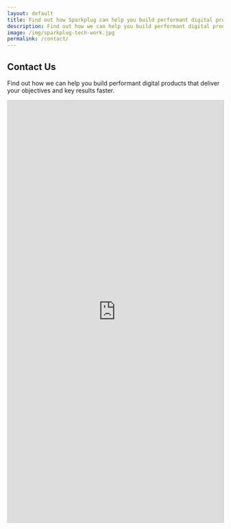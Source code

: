 ```yaml
---
layout: default
title: Find out how Sparkplug can help you build performant digital products.
description: Find out how we can help you build performant digital products that deliver your objectives and key results faster.
image: /img/sparkplug-tech-work.jpg
permalink: /contact/
---
```


<div class="bg-white pb5 pb6-l">
  <section class="mw8 center pv5 pv6-l">
    <h1 class="mv4 f1-ns f2 lh-title tracked-tight">Contact Us</h1>
    <p class="lh-copy">Find out how we can help you build performant digital products that deliver your objectives and key results faster.</p>
  </section>
  <section class="mw8 center">
    <div>
        <script src="https://static.airtable.com/js/embed/embed_snippet_v1.js"></script><iframe class="airtable-embed airtable-dynamic-height" src="https://airtable.com/embed/shrkwvdNHX1Ua3rAb?backgroundColor=green" frameborder="0" onmousewheel="" width="100%" height="985" style="background: transparent; border: 1px solid #ccc;"></iframe>
    </div>
  </section>
</div>